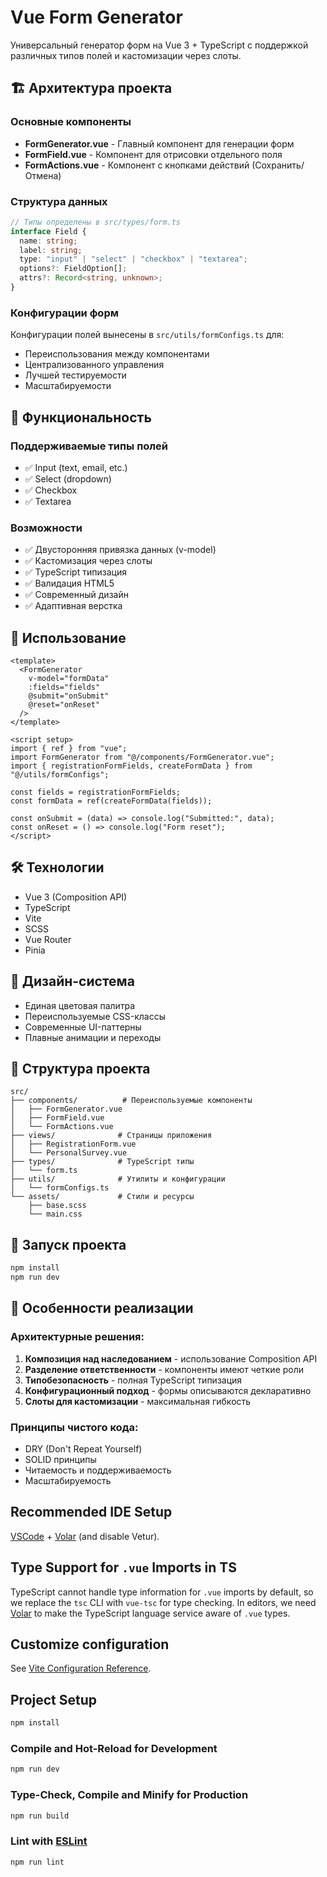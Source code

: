 # Vue Form Generator

Универсальный генератор форм на Vue 3 + TypeScript с поддержкой различных типов полей и кастомизации через слоты.

## 🏗️ Архитектура проекта

### Основные компоненты

- **FormGenerator.vue** - Главный компонент для генерации форм
- **FormField.vue** - Компонент для отрисовки отдельного поля
- **FormActions.vue** - Компонент с кнопками действий (Сохранить/Отмена)

### Структура данных

```typescript
// Типы определены в src/types/form.ts
interface Field {
  name: string;
  label: string;
  type: "input" | "select" | "checkbox" | "textarea";
  options?: FieldOption[];
  attrs?: Record<string, unknown>;
}
```

### Конфигурации форм

Конфигурации полей вынесены в `src/utils/formConfigs.ts` для:

- Переиспользования между компонентами
- Централизованного управления
- Лучшей тестируемости
- Масштабируемости

## 🚀 Функциональность

### Поддерживаемые типы полей

- ✅ Input (text, email, etc.)
- ✅ Select (dropdown)
- ✅ Checkbox
- ✅ Textarea

### Возможности

- ✅ Двусторонняя привязка данных (v-model)
- ✅ Кастомизация через слоты
- ✅ TypeScript типизация
- ✅ Валидация HTML5
- ✅ Современный дизайн
- ✅ Адаптивная верстка

## 🎯 Использование

```vue
<template>
  <FormGenerator
    v-model="formData"
    :fields="fields"
    @submit="onSubmit"
    @reset="onReset"
  />
</template>

<script setup>
import { ref } from "vue";
import FormGenerator from "@/components/FormGenerator.vue";
import { registrationFormFields, createFormData } from "@/utils/formConfigs";

const fields = registrationFormFields;
const formData = ref(createFormData(fields));

const onSubmit = (data) => console.log("Submitted:", data);
const onReset = () => console.log("Form reset");
</script>
```

## 🛠️ Технологии

- Vue 3 (Composition API)
- TypeScript
- Vite
- SCSS
- Vue Router
- Pinia

## 🎨 Дизайн-система

- Единая цветовая палитра
- Переиспользуемые CSS-классы
- Современные UI-паттерны
- Плавные анимации и переходы

## 📁 Структура проекта

```
src/
├── components/          # Переиспользуемые компоненты
│   ├── FormGenerator.vue
│   ├── FormField.vue
│   └── FormActions.vue
├── views/              # Страницы приложения
│   ├── RegistrationForm.vue
│   └── PersonalSurvey.vue
├── types/              # TypeScript типы
│   └── form.ts
├── utils/              # Утилиты и конфигурации
│   └── formConfigs.ts
└── assets/             # Стили и ресурсы
    ├── base.scss
    └── main.css
```

## 🚀 Запуск проекта

```bash
npm install
npm run dev
```

## 🧪 Особенности реализации

### Архитектурные решения:

1. **Композиция над наследованием** - использование Composition API
2. **Разделение ответственности** - компоненты имеют четкие роли
3. **Типобезопасность** - полная TypeScript типизация
4. **Конфигурационный подход** - формы описываются декларативно
5. **Слоты для кастомизации** - максимальная гибкость

### Принципы чистого кода:

- DRY (Don't Repeat Yourself)
- SOLID принципы
- Читаемость и поддерживаемость
- Масштабируемость

## Recommended IDE Setup

[VSCode](https://code.visualstudio.com/) + [Volar](https://marketplace.visualstudio.com/items?itemName=Vue.volar) (and disable Vetur).

## Type Support for `.vue` Imports in TS

TypeScript cannot handle type information for `.vue` imports by default, so we replace the `tsc` CLI with `vue-tsc` for type checking. In editors, we need [Volar](https://marketplace.visualstudio.com/items?itemName=Vue.volar) to make the TypeScript language service aware of `.vue` types.

## Customize configuration

See [Vite Configuration Reference](https://vite.dev/config/).

## Project Setup

```sh
npm install
```

### Compile and Hot-Reload for Development

```sh
npm run dev
```

### Type-Check, Compile and Minify for Production

```sh
npm run build
```

### Lint with [ESLint](https://eslint.org/)

```sh
npm run lint
```
